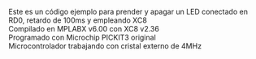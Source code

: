 Este es un código ejemplo para prender y apagar un LED conectado en RD0, retardo de 100ms y empleando XC8<br>
Compilado en MPLABX v6.00 con XC8 v2.36<br>
Programado con Microchip PICKIT3 original<br>
Microcontrolador trabajando con cristal externo de 4MHz<br>
